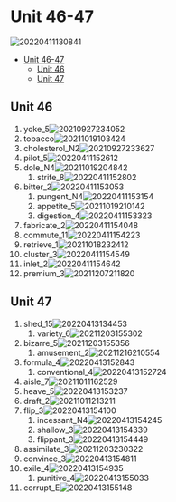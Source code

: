# Unit 46-47

![20220411130841](https://raw.githubusercontent.com/Logible/Image/main/note_image/20220411130841.png)

- [Unit 46-47](#unit-46-47)
  - [Unit 46](#unit-46)
  - [Unit 47](#unit-47)

## Unit 46

1. yoke_5![20210927234052](https://raw.githubusercontent.com/Logible/Image/main/note_image/20210927234052.png)
2. tobacco![20211019103424](https://raw.githubusercontent.com/Logible/Image/main/note_image/20211019103424.png)
3. cholesterol_N2![20210927233627](https://raw.githubusercontent.com/Logible/Image/main/note_image/20210927233627.png)
4. pilot_5![20220411152612](https://raw.githubusercontent.com/Logible/Image/main/note_image/20220411152612.png)
5. dole_N4![20211019204842](https://raw.githubusercontent.com/Logible/Image/main/note_image/20211019204842.png)
    1. strife_8![20220411152802](https://raw.githubusercontent.com/Logible/Image/main/note_image/20220411152802.png)
6. bitter_2![20220411153053](https://raw.githubusercontent.com/Logible/Image/main/note_image/20220411153053.png)
    1. pungent_N4![20220411153154](https://raw.githubusercontent.com/Logible/Image/main/note_image/20220411153154.png)
    2. appetite_5![20211019210142](https://raw.githubusercontent.com/Logible/Image/main/note_image/20211019210142.png)
    3. digestion_4![20220411153323](https://raw.githubusercontent.com/Logible/Image/main/note_image/20220411153323.png)
7. fabricate_2![20220411154048](https://raw.githubusercontent.com/Logible/Image/main/note_image/20220411154048.png)
8. commute_11![20220411154223](https://raw.githubusercontent.com/Logible/Image/main/note_image/20220411154223.png)
9. retrieve_1![20211018232412](https://raw.githubusercontent.com/Logible/Image/main/note_image/20211018232412.png)
10. cluster_3![20220411154549](https://raw.githubusercontent.com/Logible/Image/main/note_image/20220411154549.png)
11. inlet_2![20220411154642](https://raw.githubusercontent.com/Logible/Image/main/note_image/20220411154642.png)
12. premium_3![20211207211820](https://raw.githubusercontent.com/Logible/Image/main/note_image/20211207211820.png)

## Unit 47

1. shed_15![20220413134453](https://raw.githubusercontent.com/Logible/Image/main/note_image/20220413134453.png)
    1. variety_6![20211203155302](https://raw.githubusercontent.com/Logible/Image/main/note_image/20211203155302.png)
2. bizarre_5![20211203155356](https://raw.githubusercontent.com/Logible/Image/main/note_image/20211203155356.png)
    1. amusement_2![20211216210554](https://raw.githubusercontent.com/Logible/Image/main/note_image/20211216210554.png)
3. formula_4![20220413152843](https://raw.githubusercontent.com/Logible/Image/main/note_image/20220413152843.png)
    1. conventional_4![20220413152724](https://raw.githubusercontent.com/Logible/Image/main/note_image/20220413152724.png)
4. aisle_7![20211011162529](https://raw.githubusercontent.com/Logible/Image/main/note_image/20211011162529.png)
5. heave_5![20220413153237](https://raw.githubusercontent.com/Logible/Image/main/note_image/20220413153237.png)
6. draft_2![20211011213211](https://raw.githubusercontent.com/Logible/Image/main/note_image/20211011213211.png)
7. flip_3![20220413154100](https://raw.githubusercontent.com/Logible/Image/main/note_image/20220413154100.png)
    1. incessant_N4![20220413154245](https://raw.githubusercontent.com/Logible/Image/main/note_image/20220413154245.png)
    2. shallow_3![20220413154339](https://raw.githubusercontent.com/Logible/Image/main/note_image/20220413154339.png)
    3. flippant_3![20220413154449](https://raw.githubusercontent.com/Logible/Image/main/note_image/20220413154449.png)
8. assimilate_3![20211203230322](https://raw.githubusercontent.com/Logible/Image/main/note_image/20211203230322.png)
9. convince_3![20220413154811](https://raw.githubusercontent.com/Logible/Image/main/note_image/20220413154811.png)
10. exile_4![20220413154935](https://raw.githubusercontent.com/Logible/Image/main/note_image/20220413154935.png)
    1. punitive_4![20220413155033](https://raw.githubusercontent.com/Logible/Image/main/note_image/20220413155033.png)
11. corrupt_E![20220413155148](https://raw.githubusercontent.com/Logible/Image/main/note_image/20220413155148.png)
